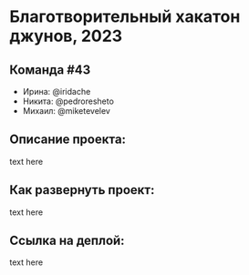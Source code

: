 # Благотворительный хакатон джунов, 2023

## Команда #43
* Ирина: @iridache 
* Никита: @pedroresheto 
* Михаил: @miketevelev 

## Описание проекта:
text here

## Как развернуть проект:
text here

## Ссылка на деплой:
text here
